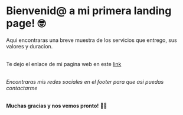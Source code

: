 # Bienvenid@ a mi primera landing page! 🤓

Aqui encontraras una breve muestra de  los servicios que entrego, sus valores y duracion.

<br>Te dejo el enlace de mi pagina web en este [link](http://https://sergiokalima.github.io/proyectolanding/ "aqui")

<br>*Encontraras mis redes sociales en el footer para que asi puedas contactarme*

<br> **Muchas gracias y nos vemos  pronto!** 🙏🏻
